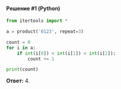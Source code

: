 #### Решение #1 (Python)
```python
from itertools import *

a = product('0123', repeat=3)

count = 0
for i in a:
	if int(i[0]) < int(i[1]) < int(i[2]):
		count += 1

print(count)
```
**Ответ:** 4.
